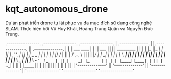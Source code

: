 # kqt_autonomous_drone
Dự án phát triển drone tự lái phục vụ đa mục đích sử dụng công nghệ SLAM. Thực hiện bởi Vũ Huy Khải, Hoàng Trung Quân và Nguyễn Đức Trung.


 .----------------.  .----------------.  .----------------. 
| .--------------. || .--------------. || .--------------. |
| |  ___  ____   | || |    ___       | || |  _________   | |
| | |_  ||_  _|  | || |  .'   '.     | || | |  _   _  |  | |
| |   | |_/ /    | || | /  .-.  \    | || | |_/ | | \_|  | |
| |   |  __'.    | || | | |   | |    | || |     | |      | |
| |  _| |  \ \_  | || | \  `-'  \_   | || |    _| |_     | |
| | |____||____| | || |  `.___.\__|  | || |   |_____|    | |
| |              | || |              | || |              | |
| '--------------' || '--------------' || '--------------' |
 '----------------'  '----------------'  '----------------' 
